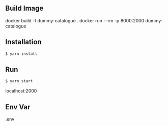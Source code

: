 ## Build Image

<!-- For Mac Local -->

docker build -t dummy-catalogue .
docker run --rm -p 8000:2000 dummy-catalogue

## Installation

```bash
$ yarn install
```

## Run

```bash
$ yarn start
```

localhost:2000

## Env Var

.env
